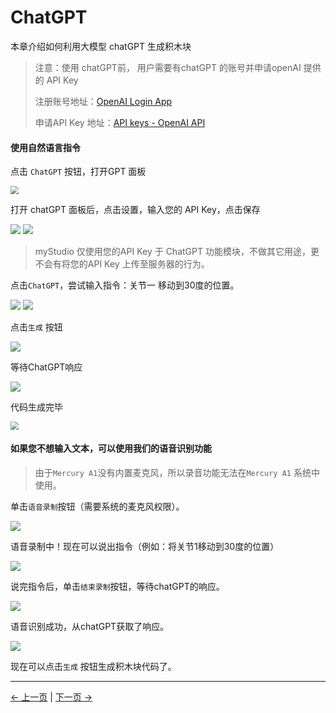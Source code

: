 # ChatGPT

本章介绍如何利用大模型 chatGPT 生成积木块

>注意：使用 chatGPT前， 用户需要有chatGPT 的账号并申请openAI 提供的 API Key
>
>注册账号地址：[OpenAI Login App](https://chat.openai.com/auth/login)
>
>申请API Key 地址：[API keys - OpenAI API](https://platform.openai.com/api-keys)
>



#### 使用自然语言指令

点击 `ChatGPT` 按钮，打开GPT 面板

<img src="..\resources\1-blockly\images\chatGPT\open.png" style="zoom:80%;" />



打开 chatGPT 面板后，点击设置，输入您的 API Key，点击保存

<img src="..\resources\1-blockly\images\chatGPT\2.png" />

<img src="..\resources\1-blockly\images\chatGPT\3.png" />


  > myStudio 仅使用您的API Key 于 ChatGPT 功能模块，不做其它用途，更不会有将您的API Key 上传至服务器的行为。



点击`ChatGPT`，尝试输入指令：关节一 移动到30度的位置。

<img src="..\resources\1-blockly\images\chatGPT\4.png" />

<img src="..\resources\1-blockly\images\chatGPT\5.png" />



点击`生成` 按钮

<img src="..\resources\1-blockly\images\chatGPT\generate_btn.png" />

等待ChatGPT响应

<img src="..\resources\1-blockly\images\chatGPT\waiting_generate.png" />





代码生成完毕

<img src='..\resources\1-blockly\images\chatGPT\generate_success.png' style="zoom:80%;" />





#### 如果您不想输入文本，可以使用我们的语音识别功能

> 由于`Mercury A1`没有内置麦克风，所以录音功能无法在`Mercury A1` 系统中使用。 



单击`语音录制`按钮（需要系统的麦克风权限）。

<img src="..\resources\1-blockly\images\chatGPT\record_btn.png" />

语音录制中！现在可以说出指令（例如：将关节1移动到30度的位置）

<img src="..\resources\1-blockly\images\chatGPT\recording.png" />



说完指令后，单击`结束录制`按钮，等待chatGPT的响应。

<img src="..\resources\1-blockly\images\chatGPT\waiting_record_response.png" />

  语音识别成功，从chatGPT获取了响应。

<img src="..\resources\1-blockly\images\chatGPT\record_response.png" />



现在可以点击`生成` 按钮生成积木块代码了。








---

[← 上一页](./6-useCoords.md) | [下一页 →](./8-singleStep.md)









